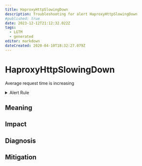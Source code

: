 ```yaml
---
title: HaproxyHttpSlowingDown
description: Troubleshooting for alert HaproxyHttpSlowingDown
#published: true
date: 2023-12-12T21:12:32.022Z
tags: 
  - LGTM
  - generated
editor: markdown
dateCreated: 2020-04-10T18:32:27.079Z
---
```


# HaproxyHttpSlowingDown

Average request time is increasing

<details>
  <summary>Alert Rule</summary>

{{% rule "haproxy/haproxy-exporter-v1.yml" "HaproxyHttpSlowingDown" %}}

{{% comment %}}

```yaml
alert: HaproxyHttpSlowingDown
expr: avg by (backend) (haproxy_backend_http_total_time_average_seconds) > 1
for: 1m
labels:
    severity: warning
annotations:
    summary: HAProxy HTTP slowing down (instance {{ $labels.instance }})
    description: |-
        Average request time is increasing
          VALUE = {{ $value }}
          LABELS = {{ $labels }}
    runbook: https://github.com/srerun/prometheus-alerts/blob/main/content/runbooks/haproxy-exporter-v1/HaproxyHttpSlowingDown.md

```

{{% /comment %}}

</details>


## Meaning
[//]: # "Short paragraph that explains what the alert means"


## Impact
[//]: # "What could / will happen if the alert is not addressed"



## Diagnosis
[//]: # "Steps to take to identify the cause of the problem"



## Mitigation
[//]: # "The steps necessary to resolve the alert"
